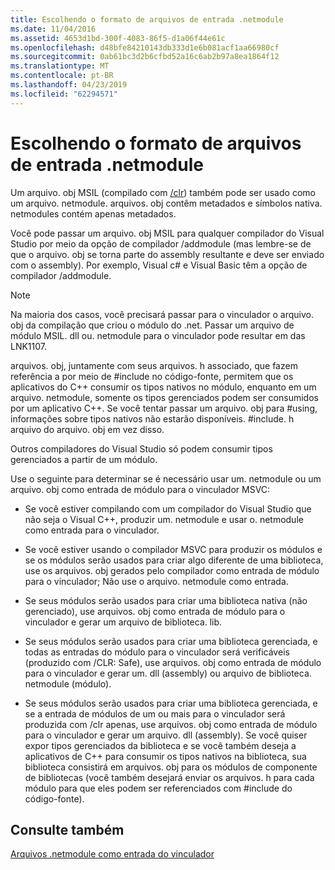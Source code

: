 ```yaml
---
title: Escolhendo o formato de arquivos de entrada .netmodule
ms.date: 11/04/2016
ms.assetid: 4653d1bd-300f-4083-86f5-d1a06f44e61c
ms.openlocfilehash: d48bfe84210143db333d1e6b081acf1aa66980cf
ms.sourcegitcommit: 0ab61bc3d2b6cfbd52a16c6ab2b97a8ea1864f12
ms.translationtype: MT
ms.contentlocale: pt-BR
ms.lasthandoff: 04/23/2019
ms.locfileid: "62294571"
---
```

# <a name="choosing-the-format-of-netmodule-input-files"></a>Escolhendo o formato de arquivos de entrada .netmodule

Um arquivo. obj MSIL (compilado com [/clr](clr-common-language-runtime-compilation.md)) também pode ser usado como um arquivo. netmodule.  arquivos. obj contêm metadados e símbolos nativa.  netmodules contém apenas metadados.

Você pode passar um arquivo. obj MSIL para qualquer compilador do Visual Studio por meio da opção de compilador /addmodule (mas lembre-se de que o arquivo. obj se torna parte do assembly resultante e deve ser enviado com o assembly).  Por exemplo, Visual c# e Visual Basic têm a opção de compilador /addmodule.

> [!NOTE]
>  Na maioria dos casos, você precisará passar para o vinculador o arquivo. obj da compilação que criou o módulo do .net.  Passar um arquivo de módulo MSIL. dll ou. netmodule para o vinculador pode resultar em das LNK1107.

arquivos. obj, juntamente com seus arquivos. h associado, que fazem referência a por meio de #include no código-fonte, permitem que os aplicativos do C++ consumir os tipos nativos no módulo, enquanto em um arquivo. netmodule, somente os tipos gerenciados podem ser consumidos por um aplicativo C++.  Se você tentar passar um arquivo. obj para #using, informações sobre tipos nativos não estarão disponíveis. #include. h arquivo do arquivo. obj em vez disso.

Outros compiladores do Visual Studio só podem consumir tipos gerenciados a partir de um módulo.

Use o seguinte para determinar se é necessário usar um. netmodule ou um arquivo. obj como entrada de módulo para o vinculador MSVC:

- Se você estiver compilando com um compilador do Visual Studio que não seja o Visual C++, produzir um. netmodule e usar o. netmodule como entrada para o vinculador.

- Se você estiver usando o compilador MSVC para produzir os módulos e se os módulos serão usados para criar algo diferente de uma biblioteca, use os arquivos. obj gerados pelo compilador como entrada de módulo para o vinculador; Não use o arquivo. netmodule como entrada.

- Se seus módulos serão usados para criar uma biblioteca nativa (não gerenciado), use arquivos. obj como entrada de módulo para o vinculador e gerar um arquivo de biblioteca. lib.

- Se seus módulos serão usados para criar uma biblioteca gerenciada, e todas as entradas do módulo para o vinculador será verificáveis (produzido com /CLR: Safe), use arquivos. obj como entrada de módulo para o vinculador e gerar um. dll (assembly) ou arquivo de biblioteca. netmodule (módulo).

- Se seus módulos serão usados para criar uma biblioteca gerenciada, e se a entrada de módulos de um ou mais para o vinculador será produzida com /clr apenas, use arquivos. obj como entrada de módulo para o vinculador e gerar um arquivo. dll (assembly).  Se você quiser expor tipos gerenciados da biblioteca e se você também deseja a aplicativos de C++ para consumir os tipos nativos na biblioteca, sua biblioteca consistirá em arquivos. obj para os módulos de componente de bibliotecas (você também desejará enviar os arquivos. h para cada módulo para que eles podem ser referenciados com #include do código-fonte).

## <a name="see-also"></a>Consulte também

[Arquivos .netmodule como entrada do vinculador](netmodule-files-as-linker-input.md)
